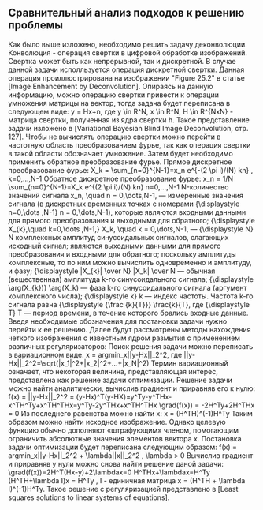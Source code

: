 ## Сравнительный анализ подходов к решению проблемы  
Как было выше изложено, необходимо решить задачу деконволюции. Конволюция - операция свертки в цифровой обработке изображений. Свертка 
может быть как непрерывной, так и дискретной. В случае данной задачи исполльзуется операция дискретной свертки. Данная операция проиллюстрирована на изображении "Figure 25.2" в статье [Image Enhancement by Deconvolution]. Опираясь на данную информацию, можно операцию свертки привести к
операции умножения матрицы на вектор, тогда задача будет переписана в следующем виде:
y = Hx+n,
где y \in R^N, x \in R^N, H \in R^{NxN} - матрица свертки,  полученная из ядра свертки h. Такое представление задачи изложено в [Variational Bayesian Blind Image Deconvolution, стр. 127].
Чтобы не вычислять операцию свертки можно перейти в частотную область преобразованием фурье, так как операция свертки в такой области 
обозначает умножение. Затем будет необходимо применить обратное преобразование фурье.
Прямое дискретное преобразование фурье:
X_k = \sum_{n=0}^{N-1}=x_n e^{-(2 \pi i)/(N) kn} , k=0,...,N-1
Обратное дискретное преобразование фурье:
x_n = 1/N \sum_{n=0}^{N-1}=X_k e^{(2 \pi i)/(N) kn} n=0,...,N-1
N-количество значений сигнала
x_n, \quad n = 0,\dots,N-1, — измеренные значения сигнала (в дискретных временных точках с номерами {\displaystyle n=0,\dots ,N-1} n = 0,\dots,N-1), которые являются входными данными для прямого преобразования и выходными для обратного;
{\displaystyle X_{k},\quad k=0,\dots ,N-1,} X_k, \quad k = 0,\dots,N-1, — {\displaystyle N} N комплексных амплитуд синусоидальных сигналов, слагающих исходный сигнал; являются выходными данными для прямого преобразования и входными для обратного; поскольку амплитуды комплексные, то по ним можно вычислить одновременно и амплитуду, и фазу;
{\displaystyle |X_{k}| \over N} |X_k| \over N — обычная (вещественная) амплитуда k-го синусоидального сигнала;
{\displaystyle \arg(X_{k})} \arg(X_k) — фаза k-го синусоидального сигнала (аргумент комплексного числа);
{\displaystyle k} k — индекс частоты. Частота k-го сигнала равна {\displaystyle {\frac {k}{T}}} \frac{k}{T}, где {\displaystyle T} T — период времени, в течение которого брались входные данные.
Введя необходимые обозначения для постановки задачи нужно перейти к ее решению. Далее будут рассмотрены методы нахождения четкого изображения с известным ядром размытия с применением различных регуляризаторов:
Поиск решения задачи можно переписать в вариационном виде.
x = argmin_x||y-Hx||_2^2,
где ||y-Hx||_2^2=\sqrt(|x_1|^2+|x_2|^2+...+|x_N|^2)
Термин вариационный означает, что некоторая величина, представляющая интерес, представлена как решение задачи оптимизации.
Решение задачи можно найти аналитически, вычислив градиент и приравняв его к нулю:
f(x) = ||y-Hx||_2^2 = (y-Hx)^T(y-HX)=y^Ty-y^THx-x^TH^Ty+x^TH^THx=y^Ty-2y^THx+x^TH^THx
\grad(f(x)) = -2H^Ty+2H^THx = 0
Из последнего равенства можно найти x:
x = (H^TH)^(-1)H^Ty
Таким образом можно найти исходное изображение. Однако целевую функцию обычно дополняют «штрафующим» членом, помогающим ограничить абсолютные значения элементов вектора x. Постановка задачи оптимизации будет переписана следующим образом:
f(x) = argmin_x||y-Hx||_2^2 + \lambda||x||_2^2 , \lambda > 0
Вычислив градиент и приравняв у нули можно снова найти решение даной задачи:
\grad(f(x))=2H^T(Hx-y)+2\lambdax=0
H^THx+\lambdax=H^Ty
(H^TH+\lambda I)x = H^Ty , I - единичная матрица
x = (H^TH + \lambda I)^(-1)H^Ty. Такое решение с регуляризацией представлено в [Least squares solutions to linear systems of equations].

